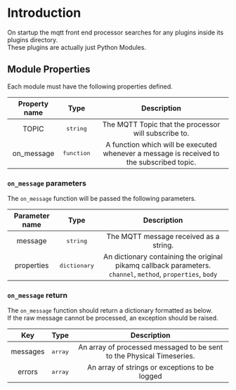 # Introduction
On startup the mqtt front end processor searches for any plugins inside its plugins directory.  
These plugins are actually just Python Modules.

## Module Properties

Each module must have the following properties defined.

| Property name | Type | Description |
|:---:|:---:|:---:|
| TOPIC | <kbd>string</kbd> | The MQTT Topic that the processor will subscribe to. |
| on_message | <kbd>function</kbd> | A function which will be executed whenever a message is received to the subscribed topic. |

### `on_message` parameters

The `on_message` function will be passed the following parameters.

| Parameter name | Type | Description |
|:---:|:---:|:---:|
| message | <kbd>string</kbd> | The MQTT message received as a string. |
| properties | <kbd>dictionary</kbd> | An dictionary containing the original pikamq callback parameters. `channel`, `method`, `properties`, `body` |

### `on_message` return

The `on_message` function should return a dictionary formatted as below.  
If the raw message cannot be processed, an exception should be raised.

| Key | Type | Description |
|:---:|:---:|:---:|
| messages | <kbd>array</kbd> | An array of processed messaged to be sent to the Physical Timeseries. |
| errors | <kbd>array</kbd> | An array of strings or exceptions to be logged |
